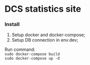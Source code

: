 # DCS statistics site

### Install

1. Setup docker and docker-compose;
2. Setup DB connection in env.dev;

Run command:\
`sudo docker-compose build`\
`sudo docker-compose up -d`
